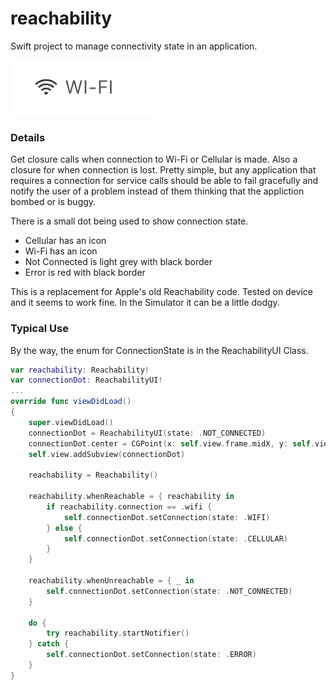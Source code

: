 # reachability
Swift project to manage connectivity state in an application. 

![header image](./wifi-badge.png)

### Details ###
Get closure calls when connection to Wi-Fi or Cellular is made. Also a closure for when connection is lost. Pretty simple, but any application that requires a connection for service calls should be able to fail gracefully and notify the user of a problem instead of them thinking that the appliction bombed or is buggy.

There is a small dot being used to show connection state.

  * Cellular has an icon
  * Wi-Fi has an icon
  * Not Connected is light grey with black border
  * Error is red with black border

This is a replacement for Apple's old Reachability code. Tested on device and it seems to work fine. In the Simulator it can be a little dodgy.

### Typical Use ###

By the way, the enum for ConnectionState is in the ReachabilityUI Class.

```swift
var reachability: Reachability!
var connectionDot: ReachabilityUI!
...
override func viewDidLoad()
{
    super.viewDidLoad()
    connectionDot = ReachabilityUI(state: .NOT_CONNECTED)
    connectionDot.center = CGPoint(x: self.view.frame.midX, y: self.view.frame.midY)
    self.view.addSubview(connectionDot)
        
    reachability = Reachability()
        
    reachability.whenReachable = { reachability in
        if reachability.connection == .wifi {
            self.connectionDot.setConnection(state: .WIFI)
        } else {
            self.connectionDot.setConnection(state: .CELLULAR)
        }
    }
        
    reachability.whenUnreachable = { _ in
        self.connectionDot.setConnection(state: .NOT_CONNECTED)
    }
        
    do {
        try reachability.startNotifier()
    } catch {
        self.connectionDot.setConnection(state: .ERROR)
    }
}
